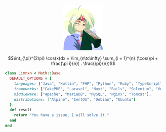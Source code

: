 <p align="center">
  <img src="images/limnxn.png" width="128px">
</p>

$$\int_{\pi}^{2\pi} \cos(x)dx = \lim_{n\to\infty} \sum_{i = 1}^{n} (\cos(\pi + \frac{\pi i}{n}) . \frac{\pi}{n})$$

```ruby
class Limnxn < Math::Base
  DEFAULT_OPTIONS = {
    languages: ["Java", "Kotlin", "PHP", "Python", "Ruby", "TypeScript"],
    frameworks: ["CakePHP", "Laravel", "Nuxt", "Rails", "Selenium", "Vue"],
    middleware: ["Apache", "MariaDB", "MySQL", "Nginx", "Tomcat"],
    distributions: ["Alpine", "CentOS", "Debian", "Ubuntu"]
  }
  def result
    return "You have a issue, I will solve it."
  end
end
```
